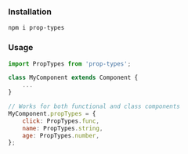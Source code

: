 ### Installation
```shell script
npm i prop-types
```

### Usage
```js
import PropTypes from 'prop-types';

class MyComponent extends Component {
    ...
}

// Works for both functional and class components
MyComponent.propTypes = {
    click: PropTypes.func,
    name: PropTypes.string,
    age: PropTypes.number,
};

```

